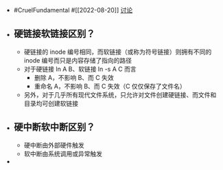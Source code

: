 - #CruelFundamental #[[2022-08-20]] [讨论](https://github.com/CYZH1307/CruelFundamental/tree/main/homework/202208/20)
- ## 硬链接软链接区别？
	- 硬链接的 inode 编号相同，而软链接（或称为符号链接）则拥有不同的 inode 编号而只是内容存储了指向的路径
	- 对于硬链接 ln A B、软链接 ln -s A C 而言
		- 删除 A，不影响 B、而 C 失效
		- 重命名 A，不影响 B、而 C 失效（C 仅仅保存了文件名）
	- 另外，对于几乎所有现代文件系统，只允许对文件创建硬链接、而文件和目录均可创建软链接
- ## 硬中断软中断区别？
	- 硬中断由外部硬件触发
	- 软中断由系统调用或异常触发
-